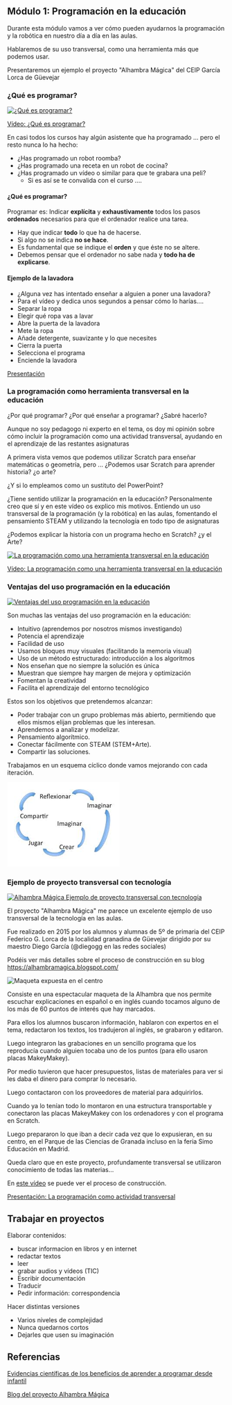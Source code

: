 ## Módulo 1: Programación en la educación

Durante esta módulo vamos a ver cómo pueden ayudarnos la programación y la robótica en nuestro día a día en las aulas.

Hablaremos de su uso transversal, como una herramienta más que podemos usar.

Presentaremos un ejemplo el proyecto "Alhambra Mágica" del CEIP García Lorca de Güevejar

### ¿Qué es programar?

[![¿Qué es programar?](https://img.youtube.com/vi/-b_Dh9OJLNs/0.jpg)](https://youtu.be/-b_Dh9OJLNs)

[Vídeo: ¿Qué es programar?](https://youtu.be/-b_Dh9OJLNs) 

En casi todos los cursos hay algún asistente que ha programado … pero el resto nunca lo ha hecho:

* ¿Has programado un robot roomba?
* ¿Has programado una receta en un robot de cocina?
* ¿Has programado un vídeo o similar para que te grabara una peli?
    * Si es así se te convalida con el curso ….


#### ¿Qué es programar?

Programar es: Indicar **explícita** y **exhaustivamente** todos los pasos **ordenados** necesarios para que el ordenador realice una tarea.

* Hay que indicar **todo** lo que ha de hacerse.
* Si algo no se indica **no se hace**.
* Es fundamental que se indique el **orden** y que éste no se altere.
* Debemos pensar que el ordenador no sabe nada y **todo ha de explicarse**.

#### Ejemplo de la lavadora

* ¿Alguna vez has intentado enseñar a alguien a poner una lavadora?
* Para el vídeo y dedica unos segundos a pensar cómo lo harías....
* Separar la ropa	
* Elegir qué ropa vas a lavar
* Abre la puerta de la lavadora
* Mete la ropa
* Añade detergente, suavizante y lo que necesites
* Cierra la puerta
* Selecciona el programa
* Enciende la lavadora


[Presentación](https://docs.google.com/presentation/d/1Z5axL6tafdCVyEQI2-lb4uVM0MCo-F7UdVm77_4cUsM/edit?usp=sharing)



### La programación como herramienta transversal en la educación

¿Por qué programar?
¿Por qué enseñar a programar?
¿Sabré hacerlo?

Aunque no soy pedagogo ni experto en el tema, os doy mi opinión sobre cómo incluir la programación como una actividad transversal, ayudando en el aprendizaje de las restantes asignaturas

A primera vista vemos que podemos utilizar Scratch para enseñar matemáticas o geometría, pero ...
¿Podemos usar Scratch para aprender historia? ¿o arte? 

¿Y si lo empleamos como un sustituto del PowerPoint?

¿Tiene sentido utilizar la programación en la educación?
Personalmente creo que sí y en este vídeo os explico mis motivos. Entiendo un uso transversal de la programación (y la robótica) en las aulas, fomentando el pensamiento STEAM y utilizando la tecnología en todo tipo de asignaturas

¿Podemos explicar la historia con un programa hecho en Scratch?
¿y el Arte?

[![La programación como una herramienta transversal en la educación](https://img.youtube.com/vi/hfXoD1TdGS0/0.jpg)](https://youtu.be/hfXoD1TdGS0)


[Vídeo: La programación como una herramienta transversal en la educación](https://youtu.be/hfXoD1TdGS0)

### Ventajas del uso programación en la educación

[![Ventajas del uso programación en la educación](https://img.youtube.com/vi/bcZgf-L87m4/0.jpg)](https://youtu.be/bcZgf-L87m4)


Son muchas las ventajas del uso programación en la educación:
* Intuitivo (aprendemos por nosotros mismos investigando)
* Potencia el aprendizaje
* Facilidad de uso
* Usamos bloques muy visuales (facilitando la memoria visual)
* Uso de un método estructurado: introducción a los algoritmos
* Nos enseñan que no siempre la solución es única
* Muestran que siempre hay margen de mejora y optimización
* Fomentan la creatividad
* Facilita el aprendizaje del entorno tecnológico

Estos son los objetivos que pretendemos alcanzar:
* Poder trabajar con un grupo problemas más abierto, permitiendo que ellos mismos elijan problemas que les interesan.
* Aprendemos a analizar y modelizar.
* Pensamiento algorítmico.
* Conectar fácilmente con STEAM (STEM+Arte).
* Compartir las soluciones.

Trabajamos en un esquema cíclico donde vamos mejorando con cada iteración.

![Círculo Virtuoso](./images/EspiralAprendizaje.jpg)

### Ejemplo de proyecto transversal con tecnología

[![Alhambra Mágica Ejemplo de proyecto transversal con tecnología](https://img.youtube.com/vi/T4IVOw2vyaQ/0.jpg)](https://youtu.be/T4IVOw2vyaQ)

El proyecto "Alhambra Mágica" me parece un excelente ejemplo de uso transversal de la tecnología en las aulas.

Fue realizado en 2015  por los alumnos y alumnas de 5º de primaria del  CEIP Federico G. Lorca de la localidad granadina de Güevejar dirigido por su maestro Diego García  (@diegogg en las redes sociales)

Podéis ver más detalles sobre el proceso de construcción en su blog
https://alhambramagica.blogspot.com/

![Maqueta expuesta en el centro](https://3.bp.blogspot.com/-VEea-0Xl2cw/VZqPk8GsHqI/AAAAAAAAAls/QAzGVgSPeiU/s640/IMG_6895.JPG)

Consiste en una espectacular maqueta de la Alhambra que nos permite escuchar explicaciones en español o en inglés cuando tocamos alguno de los más de 60 puntos de interés que hay marcados.

Para ellos los alumnos buscaron información, hablaron con expertos en el tema, redactaron los textos, los tradujeron al inglés, se grabaron y editaron. 

Luego integraron las grabaciones en un sencillo programa que los reproducía cuando alguien tocaba uno de los puntos (para ello usaron placas MakeyMakey).

Por medio tuvieron que hacer presupuestos, listas de materiales para ver si les daba el dinero para comprar lo necesario. 

Luego contactaron con los proveedores de material para adquirirlos.

Cuando ya lo tenían todo lo montaron en una estructura transportable y conectaron las placas MakeyMakey con los ordenadores y con el programa en Scratch.

Luego prepararon lo que iban a decir cada vez que lo expusieran,  en su centro, en el Parque de las Ciencias de Granada incluso en la feria Simo Educación en Madrid.

Queda claro que en este proyecto, profundamente transversal se utilizaron conocimiento de todas las materias...

En [este vídeo](https://www.youtube.com/watch?v=W-WrFLdQBPo) se puede ver el proceso de construcción.


[Presentación: La programación como actividad transversal](https://docs.google.com/presentation/d/1NSo8zgZebFYp2paKrupxYQnJI55FqqyEsgVzG4dK_3Q/edit?usp=sharing)


## Trabajar en proyectos

Elaborar contenidos:
* buscar informacion en libros y en internet
* redactar textos
* leer 
* grabar audios y vídeos (TIC)
* Escribir documentación
* Traducir
* Pedir información: correspondencia

Hacer distintas versiones
* Varios niveles de complejidad
* Nunca quedarnos cortos
* Dejarles que usen su imaginación

## Referencias

[Evidencias científicas de los beneficios de aprender a programar desde infantil](http://programamos.es/evidencias-cientificas-de-los-beneficios-de-aprender-a-programar-desde-infantil/)

[Blog del proyecto Alhambra Mágica](https://alhambramagica.blogspot.com/)